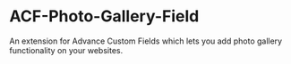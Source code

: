 # ACF-Photo-Gallery-Field
An extension for Advance Custom Fields which lets you add photo gallery functionality on your websites.
